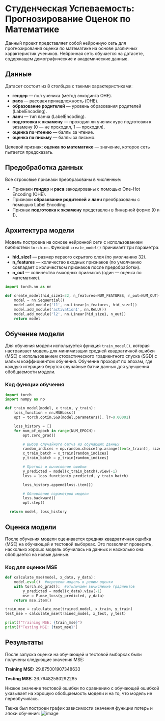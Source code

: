 # Студенческая Успеваемость: Прогнозирование Оценок по Математике

Данный проект представляет собой нейронную сеть для прогнозирования оценки по математике на основе различных характеристик учеников. Нейронная сеть обучается на датасете, содержащем демографические и академические данные.

## Данные

Датасет состоит из 8 столбцов с такими характеристиками:

- **гендер** — пол ученика (метод энкодинга OHE).
- **раса** — расовая принадлежность (OHE).
- **образование родителей** — уровень образования родителей (LabelEncoding).
- **ланч** — тип ланча (LabelEncoding).
- **подготовка к экзамену** — проходил ли ученик курс подготовки к экзамену (0 — не проходил, 1 — проходил).
- **оценка по чтению** — баллы за чтение.
- **оценка по письму** — баллы за письмо.

Целевой признак: **оценка по математике** — значение, которое сеть пытается предсказать.

## Предобработка данных

Все строковые признаки преобразованы в численные:

- Признаки **гендер** и **раса** закодированы с помощью One-Hot Encoding (OHE).
- Признаки **образование родителей** и **ланч** преобразованы с помощью Label Encoding.
- Признак **подготовка к экзамену** представлен в бинарной форме (0 и 1).

## Архитектура модели

Модель построена на основе нейронной сети с использованием библиотеки `torch.nn`. Функция `create_model()` принимает три параметра:

- **hid_size1** — размер первого скрытого слоя (по умолчанию 32).
- **n_features** — количество входных признаков (по умолчанию совпадает с количеством признаков после предобработки).
- **n_out** — количество выходных признаков (один — оценка по математике).

```python
import torch.nn as nn

def create_model(hid_size1=32, n_features=NUM_FEATURES, n_out=NUM_OUT):
    model = nn.Sequential()
    model.add_module('l1', nn.Linear(n_features, hid_size1))
    model.add_module('activation1', nn.ReLU())
    model.add_module('l2', nn.Linear(hid_size1, n_out))
    return model
```
## Обучение модели

Для обучения модели используется функция `train_model()`, которая настраивает модель для минимизации средней квадратичной ошибки (MSE) с использованием стохастического градиентного спуска (SGD) с малым коэффициентом обучения. Обучение проходит по эпохам, где каждую итерацию берутся случайные батчи данных для улучшения обобщаемости модели.

### Код функции обучения

```python
import torch
import numpy as np

def train_model(model, x_train, y_train):
    loss_function = nn.MSELoss()
    opt = torch.optim.SGD(model.parameters(), lr=0.00001)

    loss_history = []
    for num_of_epoch in range(NUM_EPOCH):
        opt.zero_grad()

        # Выбор случайного батча из обучающих данных
        random_indices = np.random.choice(np.arange(len(x_train)), size=32)
        x_train_batch = x_train[random_indices]
        y_train_batch = y_train[random_indices]

        # Прогноз и вычисление ошибки
        y_predicted = model(x_train_batch).view(-1)
        loss = loss_function(y_predicted, y_train_batch)

        loss_history.append(loss.item())

        # Обновление параметров модели
        loss.backward()
        opt.step()

  return model, loss_history
```
## Оценка модели

После обучения модели оценивается средняя квадратичная ошибка (MSE) на обучающей и тестовой выборках. Это позволяет проверить, насколько хорошо модель обучилась на данных и насколько она обобщается на новые данные.

### Код для оценки MSE

```python
def calculate_mse(model, x_data, y_data):
    model.eval()  #перевели модель в режим оценки
    with torch.no_grad():  #отключаем вычисление градиентов
        y_predicted = model(x_data).view(-1)
        mse = F.mse_loss(y_predicted, y_data)
    return mse.item()

train_mse = calculate_mse(trained_model, x_train, y_train)
test_mse = calculate_mse(trained_model, x_test, y_test)

print(f"Training MSE: {train_mse}")
print(f"Testing MSE: {test_mse}")
```

## Результаты
После запуска оценки на обучающей и тестовой выборках были получены следующие значения MSE:

**Training MSE:** 29.875001907348633

**Testing MSE:** 26.76482580292285

Низкое значение тестовой ошибки по сравнению с обучающей ошибкой указывает на хорошую обобщаемость модели и на то, что модель не переобучилась.

Также был построен график зависимости значения функции потерь и эпохи обучения:
![image](https://github.com/user-attachments/assets/b3824784-e0c4-48a1-a76d-eb9b5643bec8)

